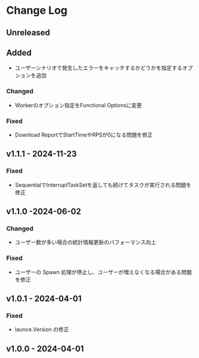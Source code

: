 # Change Log

## Unreleased

## Added

- ユーザーシナリオで発生したエラーをキャッチするかどうかを指定するオプションを追加

### Changed

- Workerのオプション指定をFunctional Optionsに変更

### Fixed

- Download ReportでStartTimeやRPSが0になる問題を修正

## v1.1.1 - 2024-11-23

### Fixed

- SequentialでInterruptTaskSetを返しても続けてタスクが実行される問題を修正

## v1.1.0 -2024-06-02

### Changed

- ユーザー数が多い場合の統計情報更新のパフォーマンス向上

### Fixed

- ユーザーの Spawn 処理が停止し、ユーザーが増えなくなる場合がある問題を修正

## v1.0.1 - 2024-04-01

### Fixed

- launce.Version の修正

## v1.0.0 - 2024-04-01
